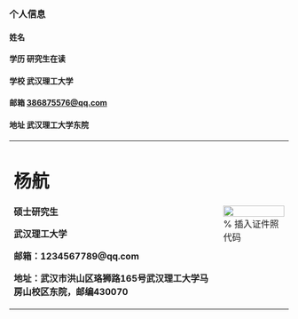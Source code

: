 ### 个人信息
#### 姓名 
#### 学历 研究生在读
#### 学校 武汉理工大学
#### 邮箱 386875576@qq.com
#### 地址 武汉理工大学东院
<table border="0">
  <tr>
    <td width="75%">
      <h1>杨航</h1>
      <p><b>硕士研究生</b></p>
      <p><b>武汉理工大学</b></p>
      <p><b>邮箱：1234567789@qq.com</b></p>
      <p><b>地址：武汉市洪山区珞狮路165号武汉理工大学马房山校区东院，邮编430070</b></p>
    </td>
    <td width="25%">
      <img src="/zhengjianzhao.jpg" width="100%">      % 插入证件照代码
    </td>
  </tr>
</table>
